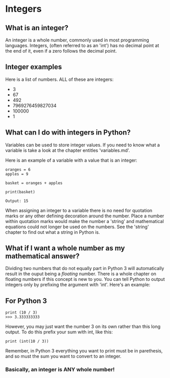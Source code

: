 # Integers

## What is an integer?

An integer is a whole number, commonly used in most programming languages. Integers, (often referred to as an 'int') has no decimal point at the end of it, even if a zero follows the decimal point. 

## Integer examples

Here is a list of numbers. ALL of these are integers:

- 3
- 67
- 492
- 7969276459827034
- 100000
- 1

## What can I do with integers in Python?

Variables can be used to store integer values. If you need to know what a variable is take a look at the chapter entitles 'variables.md'.

Here is an example of a variable with a value that is an integer:

<pre><code>oranges = 6
apples = 9

basket = oranges + apples

print(basket)

Output: 15</code></pre>

When assigning an integer to a variable there is no need for quotation marks or any other defining decoration around the number. Place a number within quotation marks would make the number a 'string' and mathematical equations could not longer be used on the numbers. See the 'string' chapter to find out what a string in Python is. 

## What if I want a whole number as my mathematical answer?

Dividing two numbers that do not equally part in Python 3 will automatically result in the ouput being a *floating* number. There is a whole chapter on floating numbers if this concept is new to you. You can tell Python to output integers only by prefixing the argument with 'int'. Here's an example:
## For Python 3

<pre><code>print (10 / 3)
>>> 3.333333333</code></pre>

However, you may just want the number 3 on its own rather than this long output. To do this prefix your sum with int, like this:

<pre><code>print (int(10 / 3))</code></pre>

Remember, in Python 3 everything you want to print must be in parethesis, and so must the sum you want to convert to an integer.

### Basically, an integer is ANY whole number!
